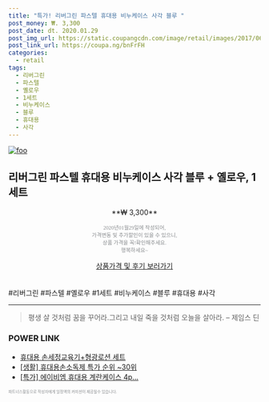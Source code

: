```yaml
--- 
title: "특가! 리버그린 파스텔 휴대용 비누케이스 사각 블루 " 
post_money: ₩. 3,300 
post_date: dt. 2020.01.29 
post_img_url: https://static.coupangcdn.com/image/retail/images/2017/06/23/15/4/585a5a65-d201-49b9-bd7d-86c0251bb983.jpg 
post_link_url: https://coupa.ng/bnFrFH 
categories: 
  - retail 
tags: 
  - 리버그린 
  - 파스텔 
  - 옐로우 
  - 1세트 
  - 비누케이스 
  - 블루 
  - 휴대용 
  - 사각 
--- 
```

[![foo](https://static.coupangcdn.com/image/retail/images/2017/06/23/15/4/585a5a65-d201-49b9-bd7d-86c0251bb983.jpg)](https://coupa.ng/bnFrFH) 

## 리버그린 파스텔 휴대용 비누케이스 사각 블루 + 옐로우, 1세트 
<p style="text-align: center;">**₩ 3,300**</p> 
<p style="text-align: center;"><span style="color: #898c8f; font-family: Georgia,Times,serif; font-size: 0.75em;">2020년01월29일에 작성되어, <br>가격변동 및 추가할인이 있을 수 있으니,<br> 상품 가격을 꼭!확인해주세요.<br>행복하세요~</span> 
</p>	 
<div markdown="0" style="text-align: center;"><a href="https://coupa.ng/bnFrFH" class="btn btn--success">상품가격 및 후기 보러가기</a></div> 
<br><br> 
  #리버그린 #파스텔 #옐로우 #1세트 #비누케이스 #블루 #휴대용 #사각 
<hr> 

> 평생 살 것처럼 꿈을 꾸어라.그리고 내일 죽을 것처럼 오늘을 살아라. – 제임스 딘 


### POWER LINK

* <a href="https://blog.naver.com/fasyy4321/221787663948" target="_blank">휴대용 손세정교육기+형광로션 세트</a>
* <a href="https://blog.naver.com/sakai111/221785141470" target="_blank"> [생활] 휴대용손소독제 특가 순위 ~30위</a>
* <a href="https://blog.naver.com/sakai111/221788901555" target="_blank">[특가] 에이비엠 휴대용 계란케이스 4p...</a>

<span style="color: #898c8f; font-family: Georgia,Times,serif; font-size: 0.55em;">파트너스활동으로 작성자에게 일정액의 커미션이 제공될수 있습니다.</span> 
